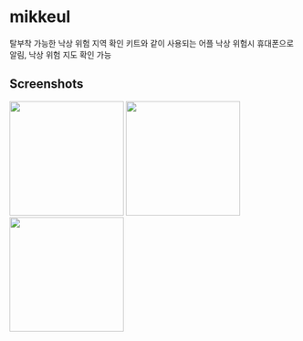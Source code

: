 # mikkeul
탈부착 가능한 낙상 위험 지역 확인 키트와 같이 사용되는 어플
낙상 위험시 휴대폰으로 알림, 낙상 위험 지도 확인 가능

Screenshots
-----------

<div>
<img width = "200" src ="https://user-images.githubusercontent.com/45382324/78472714-07448a00-7776-11ea-84e0-eecd262238a1.jpg">
<img width = "200" src ="https://user-images.githubusercontent.com/45382324/78472719-13304c00-7776-11ea-9f36-8f937d22d073.jpg">
<img width = "200" src ="https://user-images.githubusercontent.com/45382324/78472720-1592a600-7776-11ea-8054-d9fd1838beaa.jpg">
 </div>
